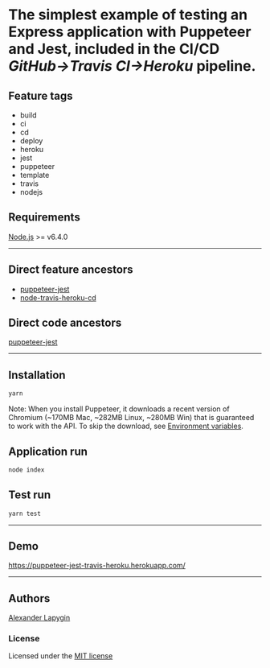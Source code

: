 # The simplest example of testing an Express application with Puppeteer and Jest, included in the CI/CD *GitHub->Travis CI->Heroku* pipeline.

## Feature tags

- build
- ci
- cd
- deploy
- heroku
- jest
- puppeteer
- template
- travis
- nodejs

## Requirements

[Node.js](https://nodejs.org/en/download/package-manager/) >= v6.4.0

---

## Direct feature ancestors

* [puppeteer-jest](https://github.com/softspider/puppeteer-jest)
* [node-travis-heroku-cd](https://github.com/softspider/node-travis-heroku-cd)

## Direct code ancestors

[puppeteer-jest](https://github.com/softspider/puppeteer-jest)

---

## Installation

```sh
yarn
```

Note: When you install Puppeteer, it downloads a recent version of Chromium (~170MB Mac, ~282MB Linux, ~280MB Win) that is guaranteed to work with the API. To skip the download, see [Environment variables](https://github.com/GoogleChrome/puppeteer/blob/v1.15.0/docs/api.md#environment-variables).

## Application run

```sh
node index
```

## Test run

```sh
yarn test
```
---

## Demo

https://puppeteer-jest-travis-heroku.herokuapp.com/

---

## Authors

[Alexander Lapygin](https://github.com/AlexanderLapygin)

### License

Licensed under the [MIT license](./LICENSE)
